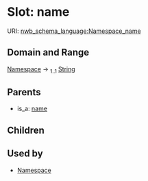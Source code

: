 
# Slot: name




URI: [nwb_schema_language:Namespace_name](https://w3id.org/p2p_ld/nwb-schema-language/Namespace_name)


## Domain and Range

[Namespace](Namespace.md) &#8594;  <sub>1..1</sub> [String](types/String.md)

## Parents

 *  is_a: [name](name.md)

## Children


## Used by

 * [Namespace](Namespace.md)
